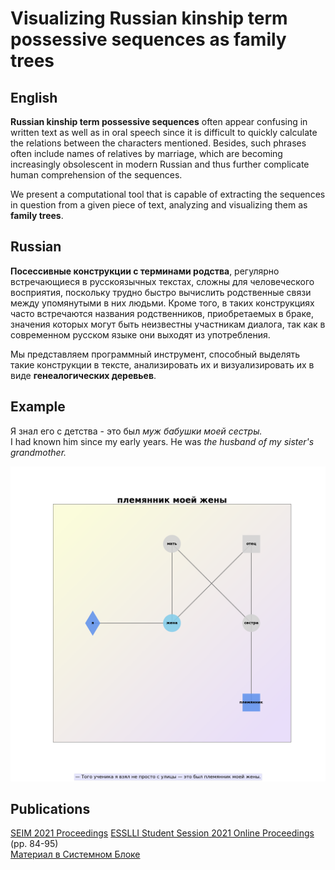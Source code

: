 # Visualizing Russian kinship term possessive sequences as family trees

## English

**Russian kinship term possessive sequences** often appear confusing in written text as well as in oral speech since it is difficult to quickly calculate the relations between the characters mentioned. Besides, such phrases often include names of relatives by marriage, which are becoming increasingly obsolescent in modern Russian and thus further complicate human comprehension of the sequences.

We present a computational tool that is capable of extracting the sequences in question from a given piece of text, analyzing and visualizing them as **family trees**.

## Russian

**Посессивные конструкции с терминами родства**, регулярно встречающиеся в русскоязычных текстах, сложны для человеческого восприятия, поскольку трудно быстро вычислить родственные связи между упомянутыми в них людьми. Кроме того, в таких конструкциях часто встречаются названия родственников, приобретаемых в браке, значения которых могут быть неизвестны участникам диалога, так как в современном русском языке они выходят из употребления. 

Мы представляем программный инструмент, способный выделять такие конструкции в тексте, анализировать их и визуализировать их в виде **генеалогических деревьев**.

## Example

Я знал его с детства - это был *муж бабушки моей сестры.*  
I had known him since my early years. He was *the husband of my sister's grandmother.*

<img src="https://github.com/Magic-near/building-family-trees/blob/master/graph.png" width='800'/>

## Publications
[SEIM 2021 Proceedings](http://ceur-ws.org/Vol-2953/SEIM_2021_paper_11.pdf)
[ESSLLI Student Session 2021 Online Proceedings](https://www.dropbox.com/s/eggsrltjp4hqtuw/ESSLLI_2021_Online_Proceedings_new.pdf?dl=0) (pp. 84-95)  
[Материал в Системном Блоке](https://sysblok.ru/knowhow/kak-prevratit-tekst-v-genealogicheskoe-drevo-s-pomoshhju-python/?fbclid=IwAR0gvPTt7-Q-b2xFTBVQiJXBblzyqazHdApzwL9irMCVAXWMicQrRF43j5M)
